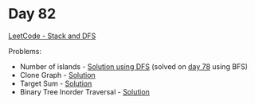 # Day 82

[LeetCode - Stack and DFS](https://leetcode.com/explore/learn/card/queue-stack/232/practical-application-stack)

Problems:

 - Number of islands - [Solution using DFS](../solutions/number-of-islands-dfs.js) (solved on [day 78](day78.md) using BFS)
 - Clone Graph - [Solution](../solutions/clone-graph.js)
 - Target Sum - [Solution](../solutions/target-sum.js)
 - Binary Tree Inorder Traversal - [Solution](../solutions/binary-tree-inorder-traversal.js)
